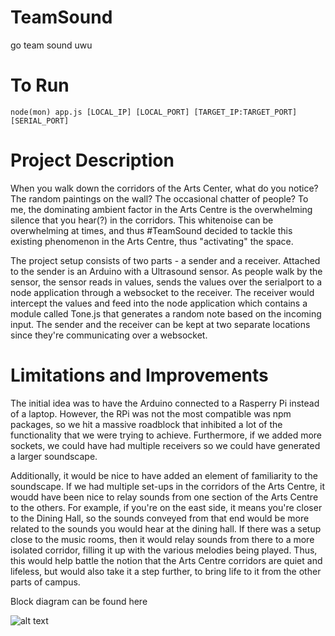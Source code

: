 # TeamSound
go team sound uwu

# To Run

```
node(mon) app.js [LOCAL_IP] [LOCAL_PORT] [TARGET_IP:TARGET_PORT] [SERIAL_PORT]
```

# Project Description

When you walk down the corridors of the Arts Center, what do you notice? The random paintings on the wall? The occasional chatter of people? To me, the dominating ambient factor in the Arts Centre is the overwhelming silence that you hear(?) in the corridors. This whitenoise can be overwhelming at times, and thus #TeamSound decided to tackle this existing phenomenon in the Arts Centre, thus "activating" the space.

The project setup consists of two parts - a sender and a receiver. Attached to the sender is an Arduino with a Ultrasound sensor. As people walk by the sensor, the sensor reads in values, sends the values over the serialport to a node application through a websocket to the receiver. The receiver would intercept the values and feed into the node application which contains a module called Tone.js that generates a random note based on the incoming input. The sender and the receiver can be kept at two separate locations since they're communicating over a websocket. 

# Limitations and Improvements

The initial idea was to have the Arduino connected to a Rasperry Pi instead of a laptop. However, the RPi was not the most compatible was npm packages, so we hit a massive roadblock that inhibited a lot of the functionality that we were trying to achieve.
Furthermore, if we added more sockets, we could have had multiple receivers so we could have generated a larger soundscape.

Additionally, it would be nice to have added an element of familiarity to the soundscape. If we had multiple set-ups in the corridors of the Arts Centre, it woudd have been nice to relay sounds from one section of the Arts Centre to the others. For example, if you're on the east side, it means you're closer to the Dining Hall, so the sounds conveyed from that end would be more related to the sounds you would hear at the dining hall. If there was a setup close to the music rooms, then it would relay sounds from there to a more isolated corridor, filling it up with the various melodies being played. Thus, this would help battle the notion that the Arts Centre corridors are quiet and lifeless, but would also take it a step further, to bring life to it from the other parts of campus.

Block diagram can be found here


![alt text](https://image.ibb.co/jM4yFd/20180512_161133.jpg)
